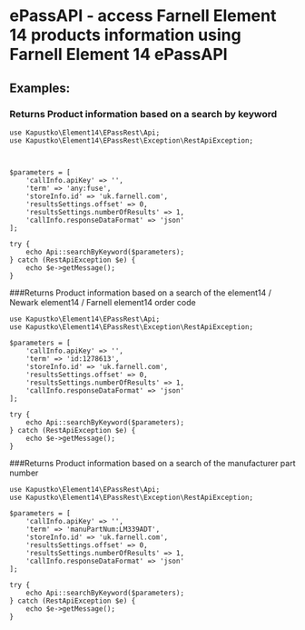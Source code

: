 # ePassAPI - access Farnell Element 14 products information using Farnell Element 14 ePassAPI

## Examples:

### Returns Product information based on a search by keyword

```
use Kapustko\Element14\EPassRest\Api;
use Kapustko\Element14\EPassRest\Exception\RestApiException;



$parameters = [
    'callInfo.apiKey' => '',
    'term' => 'any:fuse',
    'storeInfo.id' => 'uk.farnell.com',
    'resultsSettings.offset' => 0,
    'resultsSettings.numberOfResults' => 1,
    'callInfo.responseDataFormat' => 'json'
];

try {
    echo Api::searchByKeyword($parameters);
} catch (RestApiException $e) {
    echo $e->getMessage();
}

```
###Returns Product information based on a search of the element14 / Newark element14 / Farnell element14 order code

```
use Kapustko\Element14\EPassRest\Api;
use Kapustko\Element14\EPassRest\Exception\RestApiException;

$parameters = [
    'callInfo.apiKey' => '',
    'term' => 'id:1278613',
    'storeInfo.id' => 'uk.farnell.com',
    'resultsSettings.offset' => 0,
    'resultsSettings.numberOfResults' => 1,
    'callInfo.responseDataFormat' => 'json'
];

try {
    echo Api::searchByKeyword($parameters);
} catch (RestApiException $e) {
    echo $e->getMessage();
}
```
###Returns Product information based on a search of the manufacturer part number

```
use Kapustko\Element14\EPassRest\Api;
use Kapustko\Element14\EPassRest\Exception\RestApiException;

$parameters = [
    'callInfo.apiKey' => '',
    'term' => 'manuPartNum:LM339ADT',
    'storeInfo.id' => 'uk.farnell.com',
    'resultsSettings.offset' => 0,
    'resultsSettings.numberOfResults' => 1,
    'callInfo.responseDataFormat' => 'json'
];

try {
    echo Api::searchByKeyword($parameters);
} catch (RestApiException $e) {
    echo $e->getMessage();
}
```
